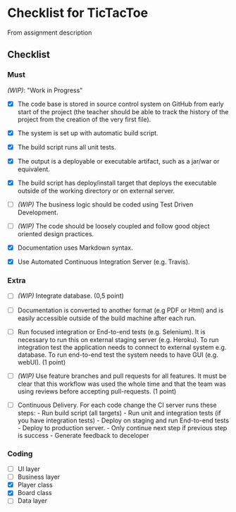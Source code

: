 # Checklist for TicTacToe
From assignment description

## Checklist
### Must
_(WIP)_: "Work in Progress"

- [x] The code base is stored in source control system on GitHub from early start of the project (the teacher should be able to track the history of the project from the creation of the very first file).

- [x] The system is set up with automatic build script.

- [x] The build script runs all unit tests.

- [x] The output is a deployable or executable artifact, such as a jar/war or equivalent.

- [x] The build script has deploy/install target that deploys the executable outside of the working directory or on external server.

- [ ] _(WIP)_ The business logic should be coded using Test Driven Development.

- [ ] _(WIP)_ The code should be loosely coupled and follow good object oriented design practices.

- [x] Documentation uses Markdown syntax.

- [x] Use Automated Continuous Integration Server (e.g. Travis).

### Extra
- [ ] _(WIP)_ Integrate database. (0,5 point)

- [ ] Documentation is converted to another format (e.g PDF or Html) and is easily accessible outside of    the build machine after each run.

- [ ] Run focused integration or End-to-end tests (e.g. Selenium). It is necessary to run this on external staging server (e.g. Heroku). To run integration test the application needs to connect to external system e.g. database. To run end-to-end test the system needs to have GUI (e.g. webUI). (1 point)

- [ ] _(WIP)_ Use feature branches and pull requests for all features. It must be clear that this workflow was used the whole time and that the team was using reviews before accepting pull-requests. (1 point)

- [ ] Continuous Delivery. For each code change the CI server runs these steps:
        - Run build script (all targets)
        - Run unit and integration tests (if you have integration tests)
        - Deploy on staging and run End-to-end tests
        - Deploy to production server. 
        - Only continue next step if previous step is success
        - Generate feedback to deceloper

### Coding
- [ ] UI layer
- [ ] Business layer
- [x] Player class
- [x] Board class
- [ ] Data layer
